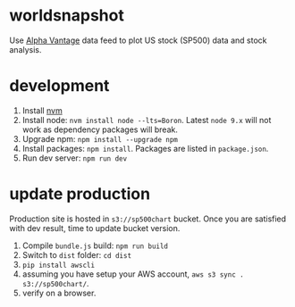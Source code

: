 # worldsnapshot

Use [Alpha Vantage][1] data feed to plot US stock (SP500) data and
stock analysis.

[1]: https://www.alphavantage.co/documentation/

# development

1. Install [nvm][2]
2. Install node: `nvm install node --lts=Boron`. Latest `node 9.x` will not work as
   dependency packages will break.
3. Upgrade npm: `npm install --upgrade npm`
4. Install packages: `npm install`. Packages are listed in
   `package.json`.
5. Run dev server: `npm run dev`   

[2]: https://github.com/creationix/nvm

# update production

Production site is hosted in `s3://sp500chart` bucket. Once you are
satisfied with dev result, time to update bucket version.

1. Compile `bundle.js` build: `npm run build`
2. Switch to `dist` folder: `cd dist`
3. `pip install awscli`
4. assuming you have setup your AWS account, `aws s3 sync . s3://sp500chart/`.
5. verify on a browser.   


